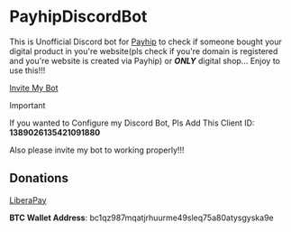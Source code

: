 # PayhipDiscordBot

This is Unofficial Discord bot for [Payhip](https://payhip.com) to check if someone bought your digital product in you're website(pls check if you're domain is registered and you're website is created via Payhip) or **_ONLY_** digital shop... Enjoy to use this!!!

[Invite My Bot](https://discord.com/oauth2/authorize?client_id=1389026135421091880&scope=bot+applications.commands&permissions=8)

> [!IMPORTANT]
> If you wanted to Configure my Discord Bot, Pls Add This Client ID: **1389026135421091880**
> 
> Also please invite my bot to working properly!!!
## Donations

[LiberaPay](https://liberapay.com/RikkoMatsumatoOfficial/donate)

**BTC Wallet Address**: bc1qz987mqatjrhuurme49sleq75a80atysgyska9e
